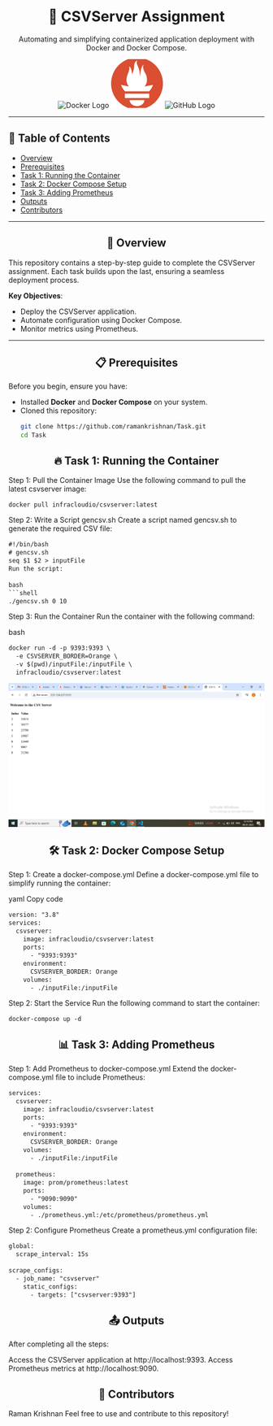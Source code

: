 <div align="center">

# 🚀 **CSVServer Assignment**

<p>
Automating and simplifying containerized application deployment with Docker and Docker Compose.
</p>

<img src="https://img.icons8.com/color/96/docker.png" alt="Docker Logo" height="96">
<img src="https://github.com/ramankrishnan/Task/blob/main/prometheus.png" alt="Prometheus Logo" height="96">
<img src="https://img.icons8.com/color/96/github.png" alt="GitHub Logo" height="96">

</div>

---

## 📝 **Table of Contents**

- [Overview](#overview)
- [Prerequisites](#prerequisites)
- [Task 1: Running the Container](#task-1-running-the-container)
- [Task 2: Docker Compose Setup](#task-2-docker-compose-setup)
- [Task 3: Adding Prometheus](#task-3-adding-prometheus)
- [Outputs](#outputs)
- [Contributors](#contributors)

---

<div align="center">

<h2 id="overview">🌟 Overview</h2>

</div>

This repository contains a step-by-step guide to complete the CSVServer assignment. Each task builds upon the last, ensuring a seamless deployment process.

**Key Objectives**:
- Deploy the CSVServer application.
- Automate configuration using Docker Compose.
- Monitor metrics using Prometheus.

---

<div align="center">

<h2 id="prerequisites">📋 Prerequisites</h2>

</div>

Before you begin, ensure you have:

- Installed **Docker** and **Docker Compose** on your system.
- Cloned this repository:
  ```bash
  git clone https://github.com/ramankrishnan/Task.git
  cd Task
<div align="center"> <h2 id="task-1-running-the-container">🔥 Task 1: Running the Container</h2> </div>
Step 1: Pull the Container Image
Use the following command to pull the latest csvserver image:

```shell
docker pull infracloudio/csvserver:latest
```

Step 2: Write a Script gencsv.sh
Create a script named gencsv.sh to generate the required CSV file:

```shell
#!/bin/bash
# gencsv.sh
seq $1 $2 > inputFile
Run the script:

bash
```shell
./gencsv.sh 0 10
```
Step 3: Run the Container
Run the container with the following command:

bash
```shell
docker run -d -p 9393:9393 \
  -e CSVSERVER_BORDER=Orange \
  -v $(pwd)/inputFile:/inputFile \
  infracloudio/csvserver:latest
```
<img src="https://github.com/ramankrishnan/Task/blob/main/Screenshot%20(107).png" alt="Output1">
<div align="center"> <h2 id="task-2-docker-compose-setup">🛠 Task 2: Docker Compose Setup</h2> </div>
Step 1: Create a docker-compose.yml
Define a docker-compose.yml file to simplify running the container:

yaml
Copy code
```shell
version: "3.8"
services:
  csvserver:
    image: infracloudio/csvserver:latest
    ports:
      - "9393:9393"
    environment:
      CSVSERVER_BORDER: Orange
    volumes:
      - ./inputFile:/inputFile
```
Step 2: Start the Service
Run the following command to start the container:
```shell
docker-compose up -d
```
<div align="center"> <h2 id="task-3-adding-prometheus">📊 Task 3: Adding Prometheus</h2> </div>
Step 1: Add Prometheus to docker-compose.yml
Extend the docker-compose.yml file to include Prometheus:

```shell
services:
  csvserver:
    image: infracloudio/csvserver:latest
    ports:
      - "9393:9393"
    environment:
      CSVSERVER_BORDER: Orange
    volumes:
      - ./inputFile:/inputFile

  prometheus:
    image: prom/prometheus:latest
    ports:
      - "9090:9090"
    volumes:
      - ./prometheus.yml:/etc/prometheus/prometheus.yml
```
Step 2: Configure Prometheus
Create a prometheus.yml configuration file:

```shell
global:
  scrape_interval: 15s

scrape_configs:
  - job_name: "csvserver"
    static_configs:
      - targets: ["csvserver:9393"]
```
<div align="center"> <h2 id="outputs">📤 Outputs</h2> </div>
After completing all the steps:

Access the CSVServer application at http://localhost:9393.
Access Prometheus metrics at http://localhost:9090.
<div align="center"> <h2 id="contributors">🤝 Contributors</h2> </div>
Raman Krishnan
Feel free to use and contribute to this repository!
